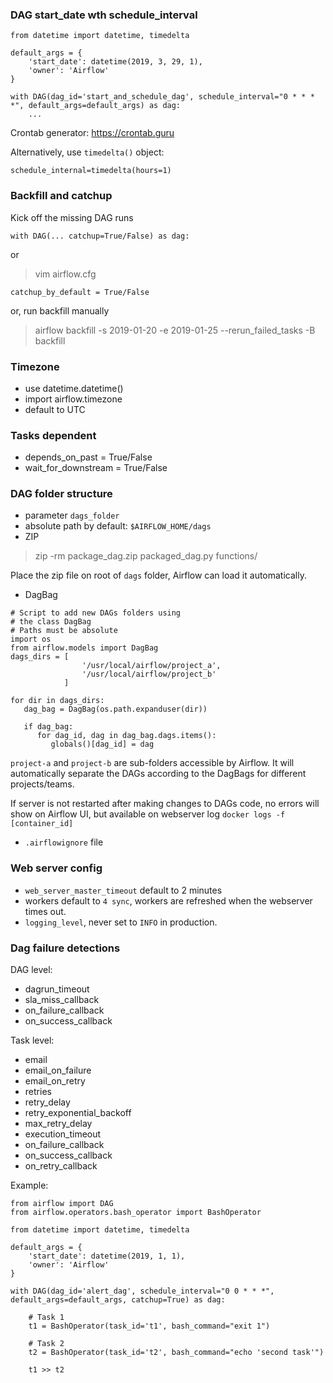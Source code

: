 ### DAG start_date wth schedule_interval
```
from datetime import datetime, timedelta

default_args = {
    'start_date': datetime(2019, 3, 29, 1),
    'owner': 'Airflow'
}

with DAG(dag_id='start_and_schedule_dag', schedule_interval="0 * * * *", default_args=default_args) as dag:
    ...
```

Crontab generator:
https://crontab.guru

Alternatively, use `timedelta()` object:
```
schedule_internal=timedelta(hours=1)
```

### Backfill and catchup
Kick off the missing DAG runs

```
with DAG(... catchup=True/False) as dag:
```

or 
> vim airflow.cfg
```
catchup_by_default = True/False
```

or, run backfill manually
> airflow backfill -s 2019-01-20 -e 2019-01-25 --rerun_failed_tasks -B backfill

### Timezone
- use datetime.datetime()
- import airflow.timezone
- default to UTC

### Tasks dependent
- depends_on_past = True/False
- wait_for_downstream = True/False

### DAG folder structure
- parameter `dags_folder`
- absolute path by default: `$AIRFLOW_HOME/dags`
- ZIP
> zip -rm package_dag.zip packaged_dag.py functions/

Place the zip file on root of `dags` folder, Airflow can load it automatically.

- DagBag
```
# Script to add new DAGs folders using 
# the class DagBag
# Paths must be absolute
import os
from airflow.models import DagBag
dags_dirs = [
                '/usr/local/airflow/project_a', 
                '/usr/local/airflow/project_b'
            ]

for dir in dags_dirs:
   dag_bag = DagBag(os.path.expanduser(dir))

   if dag_bag:
      for dag_id, dag in dag_bag.dags.items():
         globals()[dag_id] = dag
```

`project-a` and `project-b` are sub-folders accessible by Airflow. It will automatically separate the DAGs according to the DagBags for different projects/teams. 

If server is not restarted after making changes to DAGs code, no errors will show on Airflow UI, but available on webserver log `docker logs -f [container_id]`

- `.airflowignore` file

### Web server config
- `web_server_master_timeout` default to 2 minutes
- workers default to `4 sync`, workers are refreshed when the webserver times out.
- `logging_level`, never set to `INFO` in production.

### Dag failure detections
DAG level:
- dagrun_timeout
- sla_miss_callback
- on_failure_callback
- on_success_callback

Task level:
- email
- email_on_failure
- email_on_retry
- retries
- retry_delay
- retry_exponential_backoff
- max_retry_delay
- execution_timeout
- on_failure_callback
- on_success_callback
- on_retry_callback

Example:
```
from airflow import DAG
from airflow.operators.bash_operator import BashOperator

from datetime import datetime, timedelta

default_args = {
    'start_date': datetime(2019, 1, 1),
    'owner': 'Airflow'
}

with DAG(dag_id='alert_dag', schedule_interval="0 0 * * *", default_args=default_args, catchup=True) as dag:
    
    # Task 1
    t1 = BashOperator(task_id='t1', bash_command="exit 1")
    
    # Task 2
    t2 = BashOperator(task_id='t2', bash_command="echo 'second task'")

    t1 >> t2
```